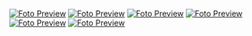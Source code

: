 [![Foto Preview](fotos/1201-1300.avif)](https://20essentials.github.io/1201-1300/)
[![Foto Preview](fotos/1101-1200.avif)](https://20essentials.github.io/1101-1200/)
[![Foto Preview](fotos/1001-1100.avif)](https://20essentials.github.io/1001-1100/)
[![Foto Preview](fotos/901-1000.avif)](https://20essentials.github.io/901-1000/)
[![Foto Preview](fotos/801-900.avif)](https://20essentials.github.io/801-900/)
[![Foto Preview](fotos/301-400.avif)](https://20essentials.github.io/301-400/)
<!-- [![Foto Preview](fotos/601-700.avif)](https://20essentials.github.io/601-700/)  -->
<!-- [![Foto Preview](fotos/701-800.avif)](https://20essentials.github.io/701-800/) -->
<!-- [![Foto Preview](fotos/501-600.avif)](https://20essentials.github.io/501-600/)
-->
<!-- [![Foto Preview](fotos/401-500.avif)](https://20essentials.github.io/401-500/) -->
<!-- [![Foto Preview](fotos/201-300.avif)](https://20essentials.github.io/201-300/) -->
<!-- [![Foto Preview](fotos/101-200.avif)](https://20essentials.github.io/101-200/)
[![Foto Preview](fotos/001-100.avif)](https://20essentials.github.io/001-100/) -->

  